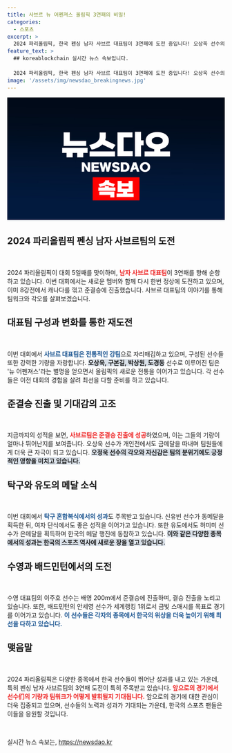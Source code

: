 ```yaml
---
title: 사브르 뉴 어펜져스 올림픽 3연패의 비밀!
categories:
  - 스포츠
excerpt: >
  2024 파리올림픽, 한국 펜싱 남자 사브르 대표팀이 3연패에 도전 중입니다! 오상욱 선수의 금메달과 팀워크로 기대가 모아지는 가운데, 준결승에서 프랑스와 격돌합니다. 다른 종목에서도 기분 좋은 소식들이 이어지고 있습니다!
feature_text: >
  ## koreablockchain 실시간 뉴스 속보입니다.

  2024 파리올림픽, 한국 펜싱 남자 사브르 대표팀이 3연패에 도전 중입니다! 오상욱 선수의 금메달과 팀워크로 기대가 모아지는 가운데, 준결승에서 프랑스와 격돌합니다. 다른 종목에서도 기분 좋은 소식들이 이어지고 있습니다!
image: '/assets/img/newsdao_breakingnews.jpg'
---
```


<p><img src="/assets/img/newsdao_breakingnews.jpg" alt="koreablockchain 속보" /></p>

<h2 data-ke-size="size26">2024 파리올림픽 펜싱 남자 사브르팀의 도전</h2>

<p data-ke-size="size16">&nbsp;</p>

<p>2024 파리올림픽이 대회 5일째를 맞이하며, <b><span style="color: #ee2323;">남자 사브르 대표팀</span></b>이 3연패를 향해 순항하고 있습니다. 이번 대회에서는 새로운 멤버와 함께 다시 한번 정상에 도전하고 있으며, 이미 8강전에서 캐나다를 꺾고 준결승에 진출했습니다. 사브르 대표팀의 이야기를 통해 팀워크와 각오를 살펴보겠습니다.</p>

<h2 data-ke-size="size26">대표팀 구성과 변화를 통한 재도전</h2>

<p data-ke-size="size16">&nbsp;</p>

<p>이번 대회에서 <b><span style="color: #1a5490;">사브르 대표팀은 전통적인 강팀</span></b>으로 자리매김하고 있으며, 구성된 선수들 또한 강력한 기량을 자랑합니다. <b><span style="background-color: #21538527;">오상욱, 구본길, 박상원, 도경동</span></b> 선수로 이루어진 팀은 '뉴 어펜져스'라는 별명을 얻으면서 올림픽의 새로운 전통을 이어가고 있습니다. 각 선수들은 이전 대회의 경험을 살려 최선을 다할 준비를 하고 있습니다.</p>

<h2 data-ke-size="size26">준결승 진출 및 기대감의 고조</h2>

<p data-ke-size="size16">&nbsp;</p>

<p>지금까지의 성적을 보면, <b><span style="color: #ee2323;">사브르팀은 준결승 진출에 성공</span></b>하였으며, 이는 그들의 기량이 얼마나 뛰어난지를 보여줍니다. 오상욱 선수가 개인전에서도 금메달을 따내며 팀원들에게 더욱 큰 자극이 되고 있습니다. <b><span style="background-color: #21538527;">오정욱 선수의 각오와 자신감은 팀의 분위기에도 긍정적인 영향을 미치고 있습니다.</span></b></p>

<h2 data-ke-size="size26">탁구와 유도의 메달 소식</h2>

<p data-ke-size="size16">&nbsp;</p>

<p>이번 대회에서 <b><span style="color: #1a5490;">탁구 혼합복식에서의 성과</span></b>도 주목받고 있습니다. 신유빈 선수가 동메달을 획득한 뒤, 여자 단식에서도 좋은 성적을 이어가고 있습니다. 또한 유도에서도 허미미 선수가 은메달을 획득하며 한국의 메달 행진에 동참하고 있습니다. <b><span style="background-color: #21538527;">이와 같은 다양한 종목에서의 성과는 한국의 스포츠 역사에 새로운 장을 열고 있습니다.</span></b> </p>

<h2 data-ke-size="size26">수영과 배드민턴에서의 도전</h2>

<p data-ke-size="size16">&nbsp;</p>

<p>수영 대표팀의 이주호 선수는 배영 200m에서 준결승에 진출하며, 결승 진출을 노리고 있습니다. 또한, 배드민턴의 안세영 선수가 세계랭킹 1위로서 금빛 스매시를 목표로 경기를 이어가고 있습니다. <b><span style="color: #1a5490;">이 선수들은 각자의 종목에서 한국의 위상을 더욱 높이기 위해 최선을 다하고 있습니다.</span></b></p>

<h2 data-ke-size="size26">맺음말</h2>

<p data-ke-size="size16">&nbsp;</p>

<p>2024 파리올림픽은 다양한 종목에서 한국 선수들이 뛰어난 성과를 내고 있는 가운데, 특히 펜싱 남자 사브르팀의 3연패 도전이 특히 주목받고 있습니다. <b><span style="color: #ee2323;">앞으로의 경기에서 선수们의 기량과 팀워크가 어떻게 발휘될지 기대됩니다.</span></b> 앞으로의 경기에 대한 관심이 더욱 집중되고 있으며, 선수들의 노력과 성과가 기대되는 가운데, 한국의 스포츠 팬들은 이들을 응원할 것입니다. </p>

<p data-ke-size="size16">&nbsp;</p>
실시간 뉴스 속보는, <a href="https://newsdao.kr" rel="dofollow">https://newsdao.kr</a>


